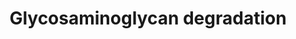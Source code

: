 ---
annotations:
- id: PW:0001154
  parent: classic metabolic pathway
  type: Pathway Ontology
  value: glycosaminoglycan degradation pathway
- id: PW:0000002
  parent: classic metabolic pathway
  type: Pathway Ontology
  value: classic metabolic pathway
authors:
- Rlee
- Khanspers
- Egonw
communities:
- SkeletalDysplasia
description: 'Taken from KEGG: Glycosaminoglycan degradation - Homo sapiens (human)
  [https://www.genome.jp/kegg-bin/show_pathway?hsa00531].  Some genes such as NAGZ
  could not be found, these have been left on the diagram as unannotated GeneProducts.  Linked
  with a dotted arrow to the GeneProduct nodes are diseases caused by mutation in
  the respective gene.'
last-edited: 2020-05-02
ndex: d37d9242-8b6d-11eb-9e72-0ac135e8bacf
organisms:
- Homo sapiens
redirect_from:
- /index.php/Pathway:WP4815
- /instance/WP4815
- /instance/WP4815_r110276
revision: r110276
schema-jsonld:
- '@context': https://schema.org/
  '@id': https://wikipathways.github.io/pathways/WP4815.html
  '@type': Dataset
  creator:
    '@type': Organization
    name: WikiPathways
  description: 'Taken from KEGG: Glycosaminoglycan degradation - Homo sapiens (human)
    [https://www.genome.jp/kegg-bin/show_pathway?hsa00531].  Some genes such as NAGZ
    could not be found, these have been left on the diagram as unannotated GeneProducts.  Linked
    with a dotted arrow to the GeneProduct nodes are diseases caused by mutation in
    the respective gene.'
  keywords:
  - (Gal)1 (GlcNAc)1 (S)1
  - (Gal)1 (GlcNAc)2 (S)1
  - (Gal)1 (GlcNAc)2 (S)2
  - (Gal)2 (GlcNAc)2 (S)2
  - (Gal)2 (GlcNAc)2 (S)3
  - (GalNAc)1 (GlcA)1 (S)1
  - (GalNAc)2 (GlcA)1 (LIdoA)1 (S)2
  - (GalNAc)2 (GlcA)1 (LIdoA)1 (S)3
  - (GalNAc)2 (GlcA)1 (S)1
  - (GalNAc)2 (GlcA)1 (S)2
  - (GlcA)1 (GlcNAc)1
  - (GlcA)1 (GlcNAc)1 (S)1
  - (GlcA)1 (GlcNAc)2
  - (GlcA)2 (GlcN)1 (GlcNAc)1 (LIdoA)1 (S)3
  - (GlcA)2 (GlcN)1 (GlcNAc)1 (LIdoA)1 (S)4
  - (GlcA)2 (GlcN)1 (GlcNAc)1 (S)2
  - (GlcA)2 (GlcN)1 (GlcNAc)1 (S)3
  - (GlcA)2 (GlcNAc)1 (S)1
  - (GlcA)2 (GlcNAc)1 (S)2
  - (GlcA)2 (GlcNAc)2
  - (GlcA)2 (GlcNAc)2 (S)2
  - ARSB
  - Chondroitin sulfate
  - Dermatan sulfate
  - GALNS
  - GLB1
  - GNS
  - GUSB
  - HEXA
  - HEXB
  - HGSNAT
  - HPSE
  - HPSE2
  - HYAL1
  - HYAL2
  - HYAL4
  - Heparan sulfate
  - IDS
  - IDUA
  - Keratan sulfate
  - NAGLU
  - SGSH
  - hyaluronan
  license: CC0
  name: Glycosaminoglycan degradation
seo: CreativeWork
title: Glycosaminoglycan degradation
wpid: WP4815
---